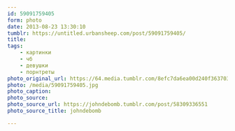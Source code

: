 ```yaml
---
id: 59091759405
form: photo
date: 2013-08-23 13:30:10
tumblr: https://untitled.urbansheep.com/post/59091759405/
title:
tags:
    - картинки
    - чб
    - девушки
    - порнтреты
photo_original_url: https://64.media.tumblr.com/8efc7da6ea00d240f363703de78bed8d/tumblr_mrdamozeOk1qe8fz1o1_500.jpg
photo: /media/59091759405.jpg
photo_caption: 
photo_source:
photo_source_url: https://johndebomb.tumblr.com/post/58309336551
photo_source_title: johndebomb

---
```


